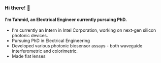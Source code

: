 ### Hi there! 👋

#### I'm Tahmid, an Electrical Engineer currently pursuing PhD.

 - I'm currently an Intern in Intel Corporation, working on next-gen silicon photonic devices. 
 - Pursuing PhD in Electrical Engineering 
 - Developed various photonic biosensor assays - both waveguide interferometric and colorimetric. 
 - Made flat lenses 
<!--
**tahmidhassan/tahmidhassan** is a ✨ _special_ ✨ repository because its `README.md` (this file) appears on your GitHub profile.

Here are some ideas to get you started:

- 🔭 I’m currently working on ...
- 🌱 I’m currently learning ...
- 👯 I’m looking to collaborate on ...
- 🤔 I’m looking for help with ...
- 💬 Ask me about ...
- 📫 How to reach me: ...
- 😄 Pronouns: ...
- ⚡ Fun fact: ...
-->
